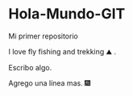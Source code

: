 # Hola-Mundo-GIT

Mi primer repositorio

I love fly fishing and trekking :mountain: . 

Escribo algo.

Agrego una línea mas. 🎆
